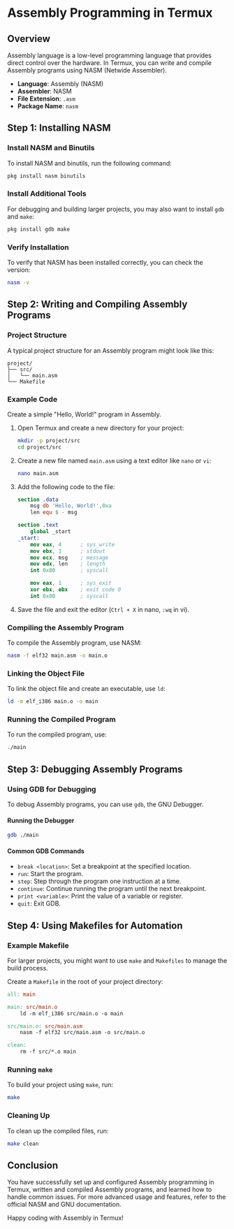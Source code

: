 # Assembly Programming in Termux

## Overview
Assembly language is a low-level programming language that provides direct control over the hardware. In Termux, you can write and compile Assembly programs using NASM (Netwide Assembler).

- **Language**: Assembly (NASM)
- **Assembler**: NASM
- **File Extension**: `.asm`
- **Package Name**: `nasm`

## Step 1: Installing NASM

### Install NASM and Binutils
To install NASM and binutils, run the following command:
```sh
pkg install nasm binutils
```

### Install Additional Tools
For debugging and building larger projects, you may also want to install `gdb` and `make`:
```sh
pkg install gdb make
```

### Verify Installation
To verify that NASM has been installed correctly, you can check the version:
```sh
nasm -v
```

## Step 2: Writing and Compiling Assembly Programs

### Project Structure
A typical project structure for an Assembly program might look like this:
```
project/
├── src/
│   └── main.asm
└── Makefile
```

### Example Code
Create a simple "Hello, World!" program in Assembly.

1. Open Termux and create a new directory for your project:
    ```sh
    mkdir -p project/src
    cd project/src
    ```

2. Create a new file named `main.asm` using a text editor like `nano` or `vi`:
    ```sh
    nano main.asm
    ```

3. Add the following code to the file:
    ```nasm
    section .data
        msg db 'Hello, World!',0xa
        len equ $ - msg

    section .text
        global _start
    _start:
        mov eax, 4      ; sys_write
        mov ebx, 1      ; stdout
        mov ecx, msg    ; message
        mov edx, len    ; length
        int 0x80        ; syscall

        mov eax, 1      ; sys_exit
        xor ebx, ebx    ; exit code 0
        int 0x80        ; syscall
    ```

4. Save the file and exit the editor (`Ctrl + X` in nano, `:wq` in vi).

### Compiling the Assembly Program
To compile the Assembly program, use NASM:
```sh
nasm -f elf32 main.asm -o main.o
```

### Linking the Object File
To link the object file and create an executable, use `ld`:
```sh
ld -m elf_i386 main.o -o main
```

### Running the Compiled Program
To run the compiled program, use:
```sh
./main
```

## Step 3: Debugging Assembly Programs

### Using GDB for Debugging
To debug Assembly programs, you can use `gdb`, the GNU Debugger.

#### Running the Debugger
```sh
gdb ./main
```

#### Common GDB Commands
- `break <location>`: Set a breakpoint at the specified location.
- `run`: Start the program.
- `step`: Step through the program one instruction at a time.
- `continue`: Continue running the program until the next breakpoint.
- `print <variable>`: Print the value of a variable or register.
- `quit`: Exit GDB.

## Step 4: Using Makefiles for Automation

### Example Makefile
For larger projects, you might want to use `make` and `Makefiles` to manage the build process.

Create a `Makefile` in the root of your project directory:
```makefile
all: main

main: src/main.o
    ld -m elf_i386 src/main.o -o main

src/main.o: src/main.asm
    nasm -f elf32 src/main.asm -o src/main.o

clean:
    rm -f src/*.o main
```

### Running `make`
To build your project using `make`, run:
```sh
make
```

### Cleaning Up
To clean up the compiled files, run:
```sh
make clean
```

## Conclusion
You have successfully set up and configured Assembly programming in Termux, written and compiled Assembly programs, and learned how to handle common issues. For more advanced usage and features, refer to the official NASM and GNU documentation.

Happy coding with Assembly in Termux!